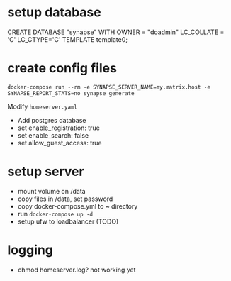 # setup database

CREATE DATABASE "synapse" WITH OWNER = "doadmin" LC_COLLATE = 'C' LC_CTYPE='C' TEMPLATE template0;

# create config files

`docker-compose run --rm -e SYNAPSE_SERVER_NAME=my.matrix.host -e SYNAPSE_REPORT_STATS=no synapse generate`

Modify `homeserver.yaml`

- Add postgres database
- set enable_registration: true
- set enable_search: false
- set allow_guest_access: true

# setup server

- mount volume on /data
- copy files in /data, set password
- copy docker-compose.yml to ~ directory
- run `docker-compose up -d`
- setup ufw to loadbalancer (TODO)

# logging

- chmod homeserver.log? not working yet
